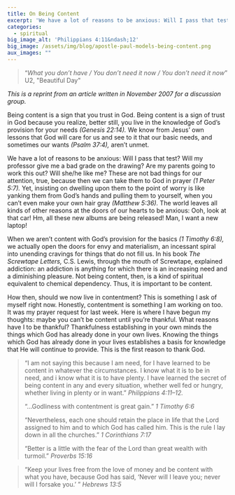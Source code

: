 ```yaml
---
title: On Being Content
excerpt: 'We have a lot of reasons to be anxious: Will I pass that test? Will my professor give me a bad grade on the drawing?'
categories:
  - spiritual
big_image_alt: 'Philippians 4:11&ndash;12'
big_image: /assets/img/blog/apostle-paul-models-being-content.png
aux_images: ""
---
```

<blockquote>“<em>What you don’t have / You don’t need it now / You don’t need it now</em>”
U2, "Beautiful Day"</blockquote>
<em>This is a reprint from an article written in November 2007 for a discussion group.</em>

Being content is a sign that you trust in God. Being content is a sign of trust in God because you realize, better still, you live in the knowledge of God’s provision for your needs <em>(Genesis 22:14).</em> We know from Jesus’ own lessons that God will care for us and see to it that our basic needs, and sometimes our wants <em>(Psalm 37:4),</em> aren’t unmet.

We have a lot of reasons to be anxious: Will I pass that test? Will my professor give me a bad grade on the drawing? Are my parents going to work this out? Will she/he like me? These are not bad things for our attention, true, because then we can take them to God in prayer <em>(1 Peter 5:7).</em> Yet, insisting on dwelling upon them to the point of worry is like yanking them from God’s hands and pulling them to yourself, when you can’t even make your own hair gray <em>(Matthew 5:36).</em> The world leaves all kinds of other reasons at the doors of our hearts to be anxious: Ooh, look at that car! Hm, all these new albums are being released! Man, I want a new laptop!

When we aren’t content with God’s provision for the basics <em>(1 Timothy 6:8),</em> we actually open the doors for envy and materialism, an incessant spiral into unending cravings for things that do not fill us. In his book <em>The Screwtape Letters,</em> C.S. Lewis, through the mouth of Screwtape, explained addiction: an addiction is anything for which there is an increasing need and a diminishing pleasure. Not being content, then, is a kind of spiritual equivalent to chemical dependency. Thus, it is important to be content.

How then, should we now live in contentment? This is something I ask of myself right now. Honestly, contentment is something I am working on too. It was my prayer request for last week. Here is where I have begun my thoughts: maybe you can’t be content until you’re thankful. What reasons have I to be thankful? Thankfulness establishing in your own minds the things which God has already done in your own lives. Knowing the things which God has already done in your lives establishes a basis for knowledge that He will continue to provide. This is the first reason to thank God.

<blockquote>“I am not saying this because I am need, for I have learned to be content in whatever the circumstances. I know what it is to be in need, and i know what it is to have plenty. I have learned the secret of being content in any and every situation, whether well fed or hungry, whether living in plenty or in want.” <em>Philippians 4:11–12.</em>

“…Godliness with contentment is great gain.” <em>1 Timothy 6:6</em>

“Nevertheless, each one should retain the place in life that the Lord assigned to him and to which God has called him. This is the rule I lay down in all the churches.” <em>1 Corinthians 7:17</em>

“Better is a little with the fear of the Lord than great wealth with turmoil.” <em>Proverbs 15:16</em></blockquote>
<blockquote>“Keep your lives free from the love of money and be content with what you have, because God has said, ‘Never will I leave you; never will I forsake you.’ ” <em>Hebrews 13:5</em></blockquote>
